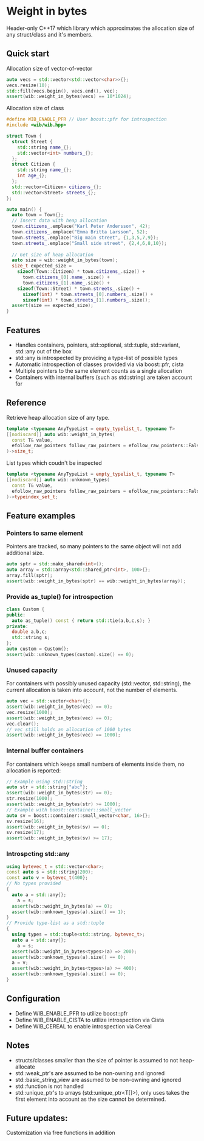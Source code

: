# Weight in bytes
Header-only C++17 which library which approximates the allocation size of any struct/class and it's members.

## Quick start
Allocation size of vector-of-vector<char>
```cpp
auto vecs = std::vector<std::vector<char>>{};
vecs.resize(10);
std::fill(vecs.begin(), vecs.end(), vec);
assert(wib::weight_in_bytes(vecs) == 10*1024);
```

Allocation size of class
```cpp
#define WIB_ENABLE_PFR // User boost::pfr for introspection
#include <wib/wib.hpp>

struct Town {
  struct Street {
    std::string name_{};
    std::vector<int> numbers_{};
  };
  struct Citizen {
    std::string name_{};
    int age_{};
  };
  std::vector<Citizen> citizens_{};
  std::vector<Street> streets_{};
};

auto main() {
  auto town = Town{};
  // Insert data with heap allocation
  town.citizens_.emplace("Karl Peter Andersson", 42);
  town.citizens_.emplace("Emma Britta Larsson", 52);
  town.streets_.emplace("Big main street", {1,3,5,7,9});
  town.streets_.emplace("Small side street", {2,4,6,8,10});
  
  // Get size of heap allocation
  auto size = wib::weight_in_bytes(town);
  size_t expected_size = 
    sizeof(Town::Citizen) * town.citizens_.size() + 
      town.citizens_[0].name_.size() +
      town.citizens_[1].name_.size() +
    sizeof(Town::Street) * town.streets_.size() +
      sizeof(int) * town.streets_[0].numbers_.size() +
      sizeof(int) * town.streets_[1].numbers_.size();
  assert(size == expected_size);
}
```

## Features
* Handles containers, pointers, std::optional, std::tuple, std::variant, std::any out of the box
* std::any is introspected by providing a type-list of possible types
* Automatic introspection of classes provided via via boost::pfr, cista
* Multiple pointers to the same element counts as a single allocation
* Containers with internal buffers (such as std::string) are taken account for

## Reference
Retrieve heap allocation size of any type.
```cpp
template <typename AnyTypeList = empty_typelist_t, typename T>
[[nodiscard]] auto wib::weight_in_bytes(
  const T& value,
  efollow_raw_pointers follow_raw_pointers = efollow_raw_pointers::False
)->size_t;
```

List types which coudn't be inspected
```cpp
template <typename AnyTypeList = empty_typelist_t, typename T>
[[nodiscard]] auto wib::unknown_types(
  const T& value,
  efollow_raw_pointers follow_raw_pointers = efollow_raw_pointers::False
)->typeindex_set_t;
```

## Feature examples

### Pointers to same element
Pointers are tracked, so many pointers to the same object will not add additional size.
```cpp
auto sptr = std::make_shared<int>();
auto array = std::array<std::shared_ptr<int>, 100>{};
array.fill(sptr);
assert(wib::weight_in_bytes(sptr) == wib::weight_in_bytes(array));
```

### Provide as_tuple() for introspection
```cpp
class Custom {
public:
  auto as_tuple() const { return std::tie(a,b,c,s); }
private:
  double a,b,c;
  std::string s;
};
auto custom = Custom{};
assert(wib::unknown_types(custom).size() == 0);
```

### Unused capacity
For containers with possibly unused capacity (std::vector, std::string), the current allocation is taken into account, not the number of elements.
```cpp
auto vec = std::vector<char>{};
assert(wib::weight_in_bytes(vec) == 0);
vec.resize(1000);
assert(wib::weight_in_bytes(vec) == 0);
vec.clear();
// vec still holds an allocation of 1000 bytes
assert(wib::weight_in_bytes(vec) == 1000);
```

### Internal buffer containers
For containers which keeps small numbers of elements inside them, no allocation is reported:
```cpp
// Example using std::string
auto str = std::string{"abc"};
assert(wib::weight_in_bytes(str) == 0);
str.resize(1000);
assert(wib::weight_in_bytes(str) >= 1000);
// Example with boost::container::small_vector
auto sv = boost::container::small_vector<char, 16>{};
sv.resize(16);
assert(wib::weight_in_bytes(sv) == 0);
sv.resize(17);
assert(wib::weight_in_bytes(sv) >= 17);
```

### Introspcting std::any
```cpp
using bytevec_t = std::vector<char>;
const auto s = std::string(200);
const auto v = bytevec_t(400};
// No types provided
{
  auto a = std::any{};
	a = s;
  assert(wib::weight_in_bytes(a) == 0);
  assert(wib::unknown_types(a).size() == 1);
}
// Provide type-list as a std::tuple
{
  using types = std::tuple<std::string, bytevec_t>;
  auto a = std::any{};
	a = s;
  assert(wib::weight_in_bytes<types>(a) => 200);
  assert(wib::unknown_types(a).size() == 0);
  a = v;
  assert(wib::weight_in_bytes<types>(a) >= 400);
  assert(wib::unknown_types(a).size() == 0);
}
```

## Configuration
* Define WIB_ENABLE_PFR to utilize boost::pfr
* Define WIB_ENABLE_CISTA to utilize introspection via Cista
* Define WIB_CEREAL to enable introspection via Cereal 

## Notes
* structs/classes smaller than the size of pointer is assumed to not heap-allocate
* std::weak_ptr's are assumed to be non-owning and ignored
* std::basic_string_view<T> are assumed to be non-owning and ignored
* std::function is not handled
* std::unique_ptr's to arrays (std::unique_ptr<T[]>), only uses takes the first element into account as the size cannot be determined.

## Future updates:
Customization via free functions in addition 
